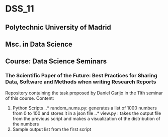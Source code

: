 # DSS_11

## Polytechnic University of Madrid
## Msc. in Data Science
## Course: Data Science Seminars
### The Scientific Paper of the Future: Best Practices for Sharing Data, Software and Methods when writing Research Reports

Repository containing the task proposed by Daniel Garijo in the 11th seminar of this course. 
Content:
1. Python Scripts
..* random_nums.py: generates a list of 1000 numbers from 0 to 100 and stores it in a json file
..* view.py : takes the output file from the previous script and makes a visualization of the distribution of the numbers
3. Sample output list from the first script
